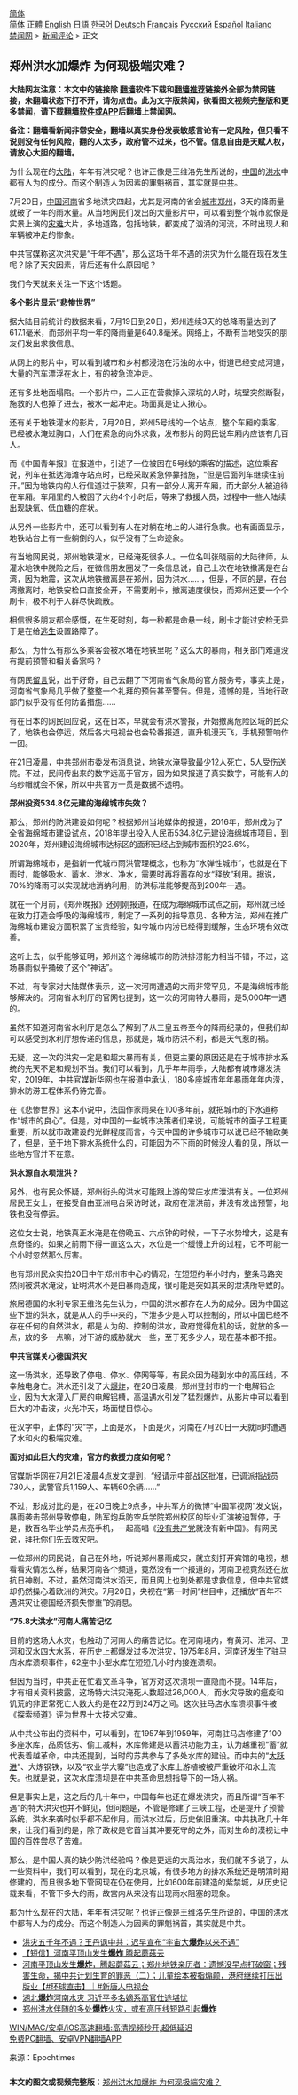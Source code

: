  <!-- 面包屑导航 --> <div class="breadcrumb"><!-- GTranslate: https://gtranslate.io/ -->  <div class="switcher notranslate">  <div class="selected">  <a href="#" onclick="return false;"> 简体</a>  </div>  <div class="option">  <a href="https://www.bannedbook.org" onclick="doGTranslate('zh-CN|zh-CN');jQuery('div.switcher div.selected a').html(jQuery(this).html());return false;" title="简体中文" class="nturl selected"> 简体</a>  <a href="https://www.bannedbook.org/zh-tw/" onclick="doGTranslate('zh-CN|zh-TW');jQuery('div.switcher div.selected a').html(jQuery(this).html());return false;" title="繁體中文" class="nturl"> 正體</a>  <a href="https://www.bannedbook.org/en/" onclick="doGTranslate('zh-CN|en');jQuery('div.switcher div.selected a').html(jQuery(this).html());return false;" title="English" class="nturl"> English</a>  <a href="https://www.bannedbook.org/ja/" onclick="doGTranslate('zh-CN|ja');jQuery('div.switcher div.selected a').html(jQuery(this).html());return false;" title="日本語" class="nturl"> 日語</a>  <a href="https://www.bannedbook.org/ko/" onclick="doGTranslate('zh-CN|ko');jQuery('div.switcher div.selected a').html(jQuery(this).html());return false;" title="한국어" class="nturl"> 한국어</a>  <a href="https://www.bannedbook.org/de/" onclick="doGTranslate('zh-CN|de');jQuery('div.switcher div.selected a').html(jQuery(this).html());return false;" title="Deutsch" class="nturl"> Deutsch</a>  <a href="https://www.bannedbook.org/fr/" onclick="doGTranslate('zh-CN|fr');jQuery('div.switcher div.selected a').html(jQuery(this).html());return false;" title="Français" class="nturl"> Français</a>  <a href="https://www.bannedbook.org/ru/" onclick="doGTranslate('zh-CN|ru');jQuery('div.switcher div.selected a').html(jQuery(this).html());return false;" title="Русский" class="nturl"> Русский</a>  <a href="https://www.bannedbook.org/es/" onclick="doGTranslate('zh-CN|es');jQuery('div.switcher div.selected a').html(jQuery(this).html());return false;" title="Español" class="nturl"> Español</a>  <a href="https://www.bannedbook.org/it/" onclick="doGTranslate('zh-CN|it');jQuery('div.switcher div.selected a').html(jQuery(this).html());return false;" title="Italiano" class="nturl"> Italiano</a>  </div>  </div>      <div class='breadcrumb-sub'><!-- Breadcrumb NavXT 6.3.0 --> <a href="https://www.bannedbook.org/" class="home">禁闻网</a> &gt; <a href="https://www.bannedbook.org/bnews/comments/" class="category">新闻评论</a> &gt; 正文</div></div><h2>郑州洪水加爆炸 为何现极端灾难？</h2> <p class="notice"><b>大陆网友注意：本文中的链接除 <a href="https://github.com/bannedbook/fanqiang" >翻墙</a>软件下载和<a href="https://github.com/killgcd/justmysocks/blob/master/README.md">翻墙推荐</a>链接外全部为禁网链接，未翻墙状态下打不开，请勿点击。此为文字版禁闻，欲看图文视频完整版和更多禁闻，请下载<a href="https://github.com/bannedbook/fanqiang">翻墙软件或APP</a>后翻墙上禁闻网。</p><p>备注：翻墙看新闻非常安全，翻墙以真实身份发表敏感言论有一定风险，但只看不说则没有任何风险，翻的人太多，政府管不过来，也不管。信息自由是天赋人权，请放心大胆的翻墙。</b></p>  <div class="entry"> <p id="summary">为什么现在的<span class='wp_keywordlink_affiliate'><a href="https://www.bannedbook.org/" title="大陆" target="_blank">大陆</a></span>，年年有洪灾呢？也许正像是王维洛先生所说的，<span class='wp_keywordlink_affiliate'><a href="https://www.bannedbook.org/" title="中国" target="_blank">中国</a></span>的<a href="https://www.bannedbook.org/bnews/tag/%e6%b4%aa%e6%b0%b4/" class="st_tag internal_tag" rel="tag" title="标签 洪水 下的日志">洪水</a>中都有人为的成分。而这个制造人为因素的罪魁祸首，其实就是<a href="https://www.bannedbook.org/bnews/tag/%e4%b8%ad%e5%85%b1/" class="st_tag internal_tag" rel="tag" title="标签 中共 下的日志">中共</a>。</p> <p id="conimg">7月20日，<a href="https://www.bannedbook.org/bnews/tag/%E4%B8%AD%E5%9B%BD/" class="st_tag internal_tag" rel="tag" title="标签 中国 下的日志">中国</a><a href="https://www.bannedbook.org/bnews/tag/%e6%b2%b3%e5%8d%97/" class="st_tag internal_tag" rel="tag" title="标签 河南 下的日志">河南</a>省多地洪灾四起，尤其是河南的省会<a href="https://www.bannedbook.org/bnews/tag/%E5%9F%8E%E5%B8%82/" class="st_tag internal_tag" rel="tag" title="标签 城市 下的日志">城市</a><a href="https://www.bannedbook.org/bnews/tag/%e9%83%91%e5%b7%9e/" class="st_tag internal_tag" rel="tag" title="标签 郑州 下的日志">郑州</a>，3天的降雨量就破了一年的雨水量。从当地网民们发出的大量影片中，可以看到整个城市就像是实景上演的<a href="https://www.bannedbook.org/bnews/tag/%E7%81%BE%E9%9A%BE/" class="st_tag internal_tag" rel="tag" title="标签 灾难 下的日志">灾难</a>大片，多地道路，包括地铁，都变成了汹涌的河流，不时出现人和车辆被冲走的惨象。</p> <p>中共官媒称这次洪灾是“千年不遇”，那么这场千年不遇的洪灾为什么能在现在发生呢？除了天灾因素，背后还有什么原因呢？</p> <p>我们今天就来关注一下这个话题。</p> <p><strong>多个影片显示“悲惨世界”</strong></p> <p>据大陆目前统计的数据来看，7月19日到20日，郑州连续3天的总降雨量达到了617.1毫米，而郑州平均一年的降雨量是640.8毫米。网络上，不断有当地受灾的朋友们发出求救信息。</p> <p>从网上的影片中，可以看到城市和乡村都浸泡在污浊的水中，街道已经变成河道，大量的汽车漂浮在水上，有的被急流冲走。</p> <p>还有多处地面塌陷。一个影片中，二人正在营救掉入深坑的人时，坑壁突然断裂，施救的人也掉了进去，被水一起冲走。场面真是让人揪心。</p> <p>还有关于地铁灌水的影片，7月20日，郑州5号线的一个站点，整个车厢的乘客，已经被水淹过胸口，人们在紧急的向外求救，发布影片的网民说车厢内应该有几百人。</p> <p>而《中国青年报》在报道中，引述了一位被困在5号线的乘客的描述，这位乘客说，列车在抵达海滩寺站点时，已经采取紧急停靠措施，“但是后面列车继续往前开。”因为地铁内的人行信道过于狭窄，只有一部分人离开车厢，而大部分人被迫待在车厢。车厢里的人被困了大约4个小时后，等来了救援人员，过程中一些人陆续出现缺氧、低血糖的症状。</p> <p>从另外一些影片中，还可以看到有人在对躺在地上的人进行急救。也有画面显示，地铁站台上有一些躺倒的人，似乎没有了生命迹象。</p>  <p>有当地网民说，郑州地铁灌水，已经淹死很多人。一位名叫张晓丽的大陆律师，从灌水地铁中脱险之后，在微信朋友圈发了一条信息说，自己上次在地铁撤离是在台湾，因为地震，这次从地铁撤离是在郑州，因为洪水……，但是，不同的是，在台湾撤离时，地铁安检口直接全开，不需要刷卡，撤离速度很快，而郑州还要一个个刷卡，极不利于人群尽快疏散。</p> <p>相信很多朋友都会感慨，在生死时刻，每一秒都是命悬一线，刷卡才能过安检无异于是在给<span class='wp_keywordlink'><a href="https://www.bannedbook.org/forum5/topic38.html" title="劫难逃生有秘诀" target="_blank">逃生</a></span>设置路障了。</p> <p>那么，为什么有那么多乘客会被水堵在地铁里呢？这么大的暴雨，相关部门难道没有提前预警和相关备案吗？</p> <p>有网民<span class='wp_keywordlink'><a href="https://www.bannedbook.org/bnews/tougao/" title="留言" target="_blank">留言</a></span>说，出于好奇，自己去翻了下河南省气象局的官方服务号，事实上是，河南省气象局几乎做了整整一个礼拜的预告甚至警告。但是，遗憾的是，当地行政部门似乎没有任何防备措施……</p> <p>有在日本的网民回应说，这在日本，早就会有洪水警报，开始撤离危险区域的民众了，地铁也会停运，然后各大电视台也会轮番报道，直升机漫天飞，手机预警响作一团。</p> <p>在21日凌晨，中共郑州市委发布消息说，地铁水淹导致最少12人死亡，5人受伤送院。不过，民间传出来的数字远高于官方，因为如果报道了真实数字，可能有人的乌纱帽就会不保，所以中共官方一贯是数据不透明。</p> <p><strong>郑州投资534.8亿元建的海绵城市失效？</strong></p> <p>那么，郑州的防洪建设如何呢？根据郑州当地媒体的报道，2016年，郑州成为了全省海绵城市建设试点，2018年提出投入人民币534.8亿元建设海绵城市项目，到2020年，郑州建设海绵城市达标区的面积已经占到城市面积的23.6%。</p> <p>所谓海绵城市，是指新一代城市雨洪管理概念，也称为“水弹性城市”，也就是在下雨时，能够吸水、蓄水、渗水、净水，需要时再将蓄存的水“释放”利用。据说，70%的降雨可以实现就地消纳利用，防洪标准能够提高到200年一遇。</p> <p>就在一个月前，《郑州晚报》还刚刚报道，在成为海绵城市试点之前，郑州就已经在致力打造会呼吸的海绵城市，制定了一系列的指导意见、各种方法，郑州在推广海绵城市建设方面积累了宝贵经验，如今城市内涝已经得到缓解，生态环境有效改善。</p> <p>这听上去，似乎能够证明，郑州这个海绵城市的防洪排涝能力相当不错，不过，这场暴雨似乎捅破了这个“神话”。</p>  <p>不过，有专家对大陆媒体表示，这一次河南遭遇的大雨非常罕见，不是海绵城市能够解决的。河南省水利厅的官网也提到，这一次的河南特大暴雨，是5,000年一遇的。</p> <p>虽然不知道河南省水利厅是怎么了解到了从三皇五帝至今的降雨纪录的，但我们却可以感受到水利厅想传递的信息，那就是，城市防洪不利，都是天气惹的祸。</p> <p>无疑，这一次的洪灾一定是和超大暴雨有关，但更主要的原因还是在于城市排水系统的先天不足和规划不当。我们可以看到，几乎年年雨季，大陆都有城市爆发洪灾，2019年，中共官媒新华网也在报道中承认，180多座城市年年暴雨年年内涝，排水防涝工程体系仍待完善。</p> <p>在《悲惨世界》这本小说中，法国作家雨果在100多年前，就把城市的下水道称作“城市的良心”。但是，对中国的一些城市决策者们来说，可能城市的面子工程更重要，所以就市政建设的光鲜程度而言，今天中国的许多城市可以说已经不输欧美了，但是，至于地下排水系统什么的，可能因为不下雨的时候没人看的见，所以一些地方官并不在意。</p> <p><strong>洪水源自水坝泄洪？</strong></p> <p>另外，也有民众怀疑，郑州街头的洪水可能跟上游的常庄水库泄洪有关。一位郑州居民王女士，在接受自由亚洲电台采访时说，政府在泄洪前，并没有发出预警，地铁也没有停运。</p> <p>这位女士说，地铁真正水淹是在傍晚五、六点钟的时候，一下子水势增大，这是有点奇怪的。如果之前雨下得一直这么大，水位是一个缓慢上升的过程，它不可能一个小时忽然那么厉害。</p> <p>也有郑州民众实拍20日中午郑州市中心的情况，在短短约半小时内，整条马路突然间被洪水淹没，证明洪水不是由暴雨造成，很可能是突如其来的泄洪所导致的。</p> <p>旅居德国的水利专家王维洛先生认为，中国的洪水都存在人为的成分。因为中国这些下泄的洪水，就是从人的手中来的，下泄多少是人可以控制的，所以中国已经不存在任何的自然洪水，都是人为的、控制的洪水，政府觉得危机的话，就放的多一点，放的多一点嘛，对下游的威胁就大一些，至于死多少人，现在基本都不报。</p> <p><strong>中共官媒关心德国洪灾</strong></p> <p>这一场洪水，还导致了停电、停水、停网等等，有民众因为碰到水中的高压线，不幸触电身亡。洪水还引发了大<a href="https://www.bannedbook.org/bnews/tag/%e7%88%86%e7%82%b8/" class="st_tag internal_tag" rel="tag" title="标签 爆炸 下的日志">爆炸</a>，在20日凌晨，郑州登封市的一个电解铝企业，因为大水灌入厂房的电解铝槽，高温遇水引发了猛烈爆炸，从影片中可以看到巨大的冲击波，火光冲天，场面憷目惊心。</p>  <p>在汉字中，正体的“灾”字，上面是水，下面是火，河南在7月20日一天就同时遭遇了水和火的极端灾难。</p> <p><strong>面对如此巨大的灾难，官方的救援力度如何呢？</strong></p> <p>官媒新华网在7月21日凌晨4点发文提到，“经请示中部战区批准，已调派指战员730人，武警官兵1,159人、车辆60余辆……”</p> <p>不过，形成对比的是，在20日晚上9点多，中共军方的微博“中国军视网”发文说，暴雨袭击郑州导致停电，陆军炮兵防空兵学院郑州校区的毕业汇演被迫暂停，于是，数百名毕业学员点亮手机，一起高唱《<span class='wp_keywordlink'><a href="https://www.bannedbook.org/forum2/topic12.html" title="没有共产党天下就会大乱吗？" target="_blank">没有共产党</a></span>就没有新中国》。有网民说，拜托你们先去救灾吧。</p> <p>一位郑州的网民说，自己在外地，听说郑州暴雨成灾，就立刻打开宾馆的电视，想看看灾情怎么样，结果河南各个频道，竟然没有一个报道的，河南卫视竟然还在放抗日神剧。不过，虽然河南洪水滔天，而且网上也到处都是求救信息，但中共官媒却仍然操心着欧洲的洪灾。7月20日，央视在“第一时间”栏目中，还播放“百年不遇洪灾让德国经济损失惨重”的消息。</p> <p><strong>“75.8大洪水”河南人痛苦记忆</strong></p> <p>目前的这场大水灾，也触动了河南人的痛苦记忆。在河南境内，有黄河、淮河、卫河和汉水四大水系，在历史上都爆发过多次洪灾，1975年8月，河南还发生了驻马店水库溃坝事件，62座中小型水库在短短几小时内接连溃坝。</p> <p>但因为当时，中共正在忙着文革斗争，官方对这次溃坝一直隐而不提。14年后，才有相关资料披露，这场特大洪灾淹死人数超过26,000人，而水灾导致的瘟疫和饥荒的非正常死亡人数大约是在22万到24万之间。这次驻马店水库溃坝事件被《探索频道》评为世界十大技术灾难。</p> <p>从中共公布出的资料中，可以看到，在1957年到1959年，河南驻马店修建了100多座水库，品质低劣、偷工减料，水库修建是以蓄洪功能为主，认为越重视“蓄”就代表着越革命，中共还提到，当时的苏共参与了多处水库的建设。而中共的“<span class='wp_keywordlink'><a href="https://www.bannedbook.org/forum2/topic242.html" title="大跃进亲历记" target="_blank">大跃进</a></span>”、大炼钢铁，以及“农业学大寨”也造成了水库上游植被被严重破坏和水土流失。也就是说，这次水库溃坝是在中共革命思想指导下的一场人祸。</p> <p>但是事实上是，这之后的几十年中，中国每年也还在爆发洪灾，而且所谓“百年不遇”的特大洪灾也并不鲜见，但问题是，不管是修建了三峡工程，还是提升了预警系统，洪水来袭时似乎都不起作用，而洪水过后，历史依旧重演。中共执政几十年来，让我们看到的是，除了政权是它首当其冲要死守的之外，而对生命的漠视让中国的百姓尝尽了苦难。</p> <p>那么，是中国人真的缺少防洪经验吗？像是更远的大禹治水，我们就不多说了，从一些资料中，我们可以看到，现在的北京城，有很多地方的排水系统还是明清时期修建的，而且很多地下管网现在仍在使用，比如600年前建造的紫禁城，从历史记载来看，不管下多大的雨，故宫内从来没有出现雨水阻塞的现象。</p>  <p>那为什么现在的大陆，年年有洪灾呢？也许正像是王维洛先生所说的，中国的洪水中都有人为的成分。而这个制造人为因素的罪魁祸首，其实就是中共。</p> <ul class='op-related-articles' title='相关阅读'> <li><a href='https://www.bannedbook.org/bnews/worldnews/20210723/1592403.html' target='_blank'>洪灾五千年不遇？王丹讽中共：迟早宣布“宇宙大<b>爆炸</b>以来不遇”</a></li> <li><a href='https://www.bannedbook.org/bnews/bannedvideo/20210723/1592349.html' target='_blank'>【短信】河南平顶山发生<b>爆炸</b> 腾起蘑菇云</a></li> <li><a href='https://www.bannedbook.org/bnews/bannedvideo/20210722/1592302.html' target='_blank'>河南平顶山发生<b>爆炸</b>，腾起蘑菇云；郑州地铁亲历者：遗憾没早点打破窗；残害生命，揭中共计划生育的罪恶（二）；儿童绘本被指煽颠，港府继续打压出版业【#环球直击】｜#新唐人电视台</a></li> <li><a href='https://www.bannedbook.org/bnews/comments/20210722/1592112.html' target='_blank'>湖北<b>爆炸</b>河南水灾 习近平多名嫡系高官仕途堪忧</a></li> <li><a href='https://www.bannedbook.org/bnews/bannedvideo/20210722/1592007.html' target='_blank'>郑州洪水伴随的多处<b>爆炸</b>火灾，或有高压线短路引起<b>爆炸</b></a></li> </ul> <p class="texttj"> <a href="https://github.com/bannedbook/fanqiang/wiki/V2ray%E6%9C%BA%E5%9C%BA" target="_blank">WIN/MAC/安卓/iOS高速翻墙:高清视频秒开,超低延迟</a><br/> <a href="https://github.com/bannedbook/fanqiang/wiki/%E7%A6%81%E9%97%BB%E7%BD%91%E5%AE%89%E5%8D%93%E7%BF%BB%E5%A2%99%E6%96%B0%E9%97%BBAPP" target="_blank">免费PC翻墙、安卓VPN翻墙APP</a></p><p> 来源：Epochtimes </p><a name='sharetosocial'></a>  <div style="margin-bottom:5px;padding-bottom:5px;clear:both"> <div id="archive-pix-1" class="banner-ads"> <!-- AuctionX Display platform tag START --> <div id="26318x728x90x621x_ADSLOT2" clicktrack="%%CLICK_URL_ESC%%"></div> <!-- AuctionX Display platform tag END --> </div> <div id="archive-pix-2" class="banner-ads"> <!-- AuctionX Display platform tag START --> <div id="26315x300x250x621x_ADSLOT2" clicktrack="%%CLICK_URL_ESC%%"></div> <!-- AuctionX Display platform tag END --> </div> </div>  <div id="archive-pix-1" class="banner-ads"> <!-- AuctionX Display platform tag START --> <div id="26318x728x90x621x_ADSLOT3" clicktrack="%%CLICK_URL_ESC%%"></div> <!-- AuctionX Display platform tag END --> </div> <div><b>本文的图文或视频完整版</b>：<a href='https://www.bannedbook.org/bnews/comments/20210723/1592615.html'>郑州洪水加爆炸 为何现极端灾难？</a></div>  </div><!--END ENTRY--> 